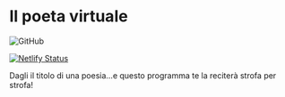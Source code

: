 # Il poeta virtuale
![GitHub](https://img.shields.io/github/license/diessetechnology/il-poeta-virtuale-pwa?label=Licenza&style=plastic)

[![Netlify Status](https://api.netlify.com/api/v1/badges/7a0d27bd-433e-4f28-9aa0-8daa3355241c/deploy-status)](https://app.netlify.com/sites/ilpoetavirtuale/deploys)

Dagli il titolo di una poesia...e questo programma te la reciterà strofa per strofa!
